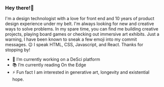 ### Hey there!👋

I'm a design technologist with a love for front end and 10 years of product design experience under my belt. I'm always looking for new and creative ways to solve problems. In my spare time, you can find me building creative projects, playing board games or checking out immersive art exhibits. Just a warning, I have been known to sneak a few emoji into my commit messages. 😉 I speak HTML, CSS, Javascript, and React. Thanks for stopping by!

- 🔭 I’m currently working on a DeSci platform
- 📚 I’m currently reading On the Edge
- ⚡ Fun fact I am interested in generative art, longevity and existential hope.
